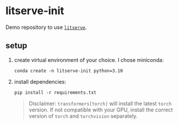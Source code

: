 # litserve-init

Demo repository to use [`litserve`](https://lightning.ai/docs/litserve).

## setup

1. create virtual environment of your choice. I chose miniconda:

   ```shell
   conda create -n litserve-init python=3.10
   ```

1. install dependencies:

   ```shell
   pip install -r requirements.txt
   ```

   > Disclaimer: `transformers[torch]` will install the latest `torch` version. If not compatible
   > with your GPU, install the correct version of `torch` and `torchvision` separately.
